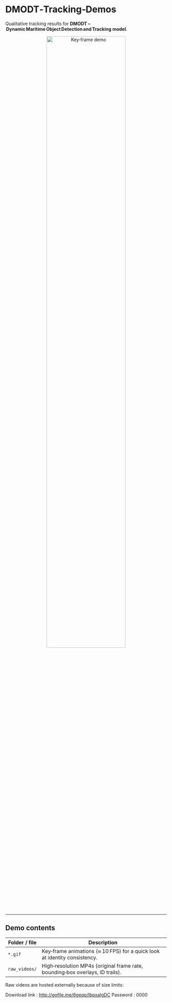 # DMODT‑Tracking‑Demos

Qualitative tracking results for **DMODT – Dynamic Maritime Object Detection and Tracking model**.  

<div align="center">
  <img src="DMODT_0801.gif" alt="Key‑frame demo" width="70%">
</div>

---

## Demo contents

| Folder / file | Description |
|---------------|-------------|
| `*.gif`       | Key‑frame animations (≈ 10 FPS) for a quick look at identity consistency. |
| `raw_videos/` | High‑resolution MP4s (original frame rate, bounding‑box overlays, ID trails). |

Raw videos are hosted externally because of size limits:

Download link : http://gofile.me/6geqp/IbpxaIgDC
Password : 0000

